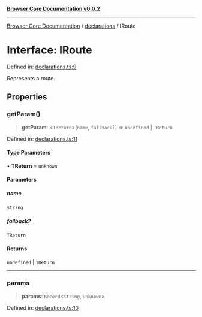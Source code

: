 [**Browser Core Documentation v0.0.2**](../../README.md)

***

[Browser Core Documentation](../../modules.md) / [declarations](../README.md) / IRoute

# Interface: IRoute

Defined in: [declarations.ts:9](https://github.com/stonemjs/browser-core/blob/2c2c45da7146109ea5ae39ff81ac0b60630dfeee/src/declarations.ts#L9)

Represents a route.

## Properties

### getParam()

> **getParam**: \<`TReturn`\>(`name`, `fallback`?) => `undefined` \| `TReturn`

Defined in: [declarations.ts:11](https://github.com/stonemjs/browser-core/blob/2c2c45da7146109ea5ae39ff81ac0b60630dfeee/src/declarations.ts#L11)

#### Type Parameters

• **TReturn** = `unknown`

#### Parameters

##### name

`string`

##### fallback?

`TReturn`

#### Returns

`undefined` \| `TReturn`

***

### params

> **params**: `Record`\<`string`, `unknown`\>

Defined in: [declarations.ts:10](https://github.com/stonemjs/browser-core/blob/2c2c45da7146109ea5ae39ff81ac0b60630dfeee/src/declarations.ts#L10)
